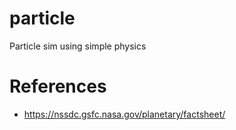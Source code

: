 # particle
Particle sim using simple physics


# References
- https://nssdc.gsfc.nasa.gov/planetary/factsheet/